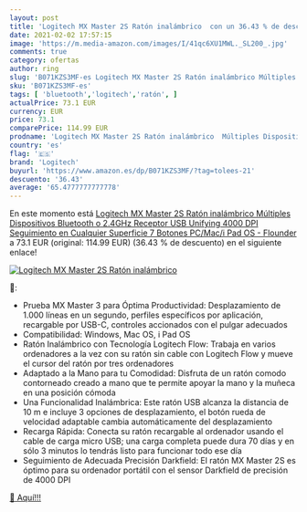 ```yaml
---
layout: post
title: 'Logitech MX Master 2S Ratón inalámbrico  con un 36.43 % de descuento'
date: 2021-02-02 17:57:15
image: 'https://m.media-amazon.com/images/I/41qc6XU1MWL._SL200_.jpg'
comments: true
category: ofertas
author: ring
slug: 'B071KZS3MF-es Logitech MX Master 2S Ratón inalámbrico Múltiples...'
sku: 'B071KZS3MF-es'
tags: [ 'bluetooth','logitech','ratón', ]
actualPrice: 73.1 EUR
currency: EUR
price: 73.1
comparePrice: 114.99 EUR
prodname: 'Logitech MX Master 2S Ratón inalámbrico  Múltiples Dispositivos  Bluetooth o 2.4GHz  Receptor USB Unifying  4000 DPI Seguimiento en Cualquier Superficie  7 Botones  PC/Mac/i Pad OS - Flounder'
country: 'es'
flag: '🇪🇸'
brand: 'Logitech'
buyurl: 'https://www.amazon.es/dp/B071KZS3MF/?tag=tolees-21'
descuento: '36.43'
average: '65.4777777777778'
---
```


En este momento está [Logitech MX Master 2S Ratón inalámbrico  Múltiples Dispositivos  Bluetooth o 2.4GHz  Receptor USB Unifying  4000 DPI Seguimiento en Cualquier Superficie  7 Botones  PC/Mac/i Pad OS - Flounder](https://www.amazon.es/dp/B071KZS3MF/?tag=tolees-21) a 73.1 EUR (original: 114.99 EUR) (36.43 %  de descuento) en el siguiente enlace!

[![Logitech MX Master 2S Ratón inalámbrico ](https://m.media-amazon.com/images/I/41qc6XU1MWL._SL200_.jpg)](https://www.amazon.es/dp/B071KZS3MF/?tag=tolees-21)

🔎:

- Prueba MX Master 3 para Óptima Productividad: Desplazamiento de 1.000 líneas en un segundo, perfiles específicos por aplicación, recargable por USB-C, controles accionados con el pulgar adecuados
- Compatibilidad: Windows, Mac OS, i Pad OS
- Ratón Inalámbrico con Tecnología Logitech Flow: Trabaja en varios ordenadores a la vez con su ratón sin cable con Logitech Flow y mueve el cursor del ratón por tres ordenadores
- Adaptado a la Mano para tu Comodidad: Disfruta de un ratón comodo contorneado creado a mano que te permite apoyar la mano y la muñeca en una posición cómoda
- Una Funcionalidad Inalámbrica: Este ratón USB alcanza la distancia de 10 m e incluye 3 opciones de desplazamiento, el botón rueda de velocidad adaptable cambia automáticamente del desplazamiento
- Recarga Rápida: Conecta su ratón recargable al ordenador usando el cable de carga micro USB; una carga completa puede dura 70 días y en sólo 3 minutos lo tendrás listo para funcionar todo ese día
- Seguimiento de Adecuada Precisión Darkfield: El ratón MX Master 2S es óptimo para su ordenador portátil con el sensor Darkfield de precisión de 4000 DPI

[🛒 Aquí!!!](https://www.amazon.es/dp/B071KZS3MF/?tag=tolees-21)

